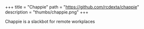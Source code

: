 +++
title = "Chappie"
path = "https://github.com/rcdexta/chappie"
description = "thumbs/chappie.png"
+++

Chappie is a slackbot for remote workplaces